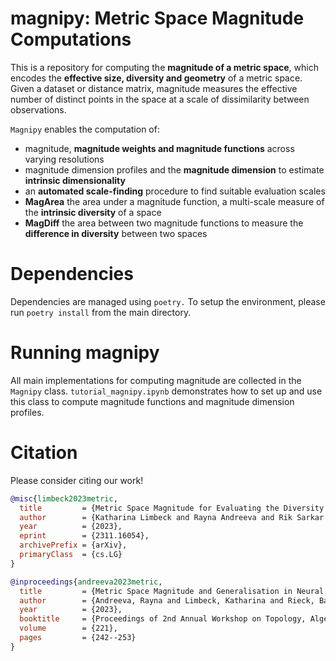 # magnipy: Metric Space Magnitude Computations

This is a repository for computing the **magnitude of a metric space**, which encodes the **effective size, diversity and geometry** of a metric space. Given a dataset or distance matrix, magnitude measures the effective number of distinct points in the space at a scale of dissimilarity between observations.

`Magnipy` enables the computation of:
- magnitude, **magnitude weights and magnitude functions** across varying resolutions
- magnitude dimension profiles and the **magnitude dimension** to estimate **intrinsic dimensionality**
- an **automated scale-finding** procedure to find suitable evaluation scales
- **MagArea** the area under a magnitude function, a multi-scale measure of the **intrinsic diversity** of a space
- **MagDiff** the area between two magnitude functions to measure the **difference in diversity** between two spaces


# Dependencies

Dependencies are managed using `poetry.` To setup the environment,
please run `poetry install` from the main directory.

# Running magnipy

All main implementations for computing magnitude are collected in the `Magnipy` class.
`tutorial_magnipy.ipynb` demonstrates how to set up and use this class to compute magnitude functions and magnitude dimension profiles.

# Citation
Please consider citing our work!

```bibtex
@misc{limbeck2023metric,
  title         = {Metric Space Magnitude for Evaluating the Diversity of Latent Representations}, 
  author        = {Katharina Limbeck and Rayna Andreeva and Rik Sarkar and Bastian Rieck},
  year          = {2023},
  eprint        = {2311.16054},
  archivePrefix = {arXiv},
  primaryClass  = {cs.LG}
}

@inproceedings{andreeva2023metric,
  title         = {Metric Space Magnitude and Generalisation in Neural Networks},
  author        = {Andreeva, Rayna and Limbeck, Katharina and Rieck, Bastian and Sarkar, Rik},
  year          = {2023},
  booktitle     = {Proceedings of 2nd Annual Workshop on Topology, Algebra, and Geometry in Machine Learning~(TAG-ML)},
  volume        = {221},
  pages         = {242--253}
}
```
